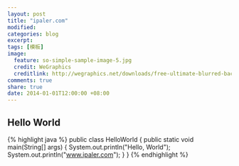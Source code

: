 ```yaml
---
layout: post
title: "ipaler.com"
modified:
categories: blog
excerpt:
tags: [模板]
image:
  feature: so-simple-sample-image-5.jpg
  credit: WeGraphics
  creditlink: http://wegraphics.net/downloads/free-ultimate-blurred-background-pack/
comments: true
share: true
date: 2014-01-01T12:00:00 +08:00
---
```



## Hello World

{% highlight java %}
    public class HelloWorld {
        public static void main(String[] args) {
            System.out.println("Hello, World");
            System.out.println("www.ipaler.com");
        }
    }
{% endhighlight %}

